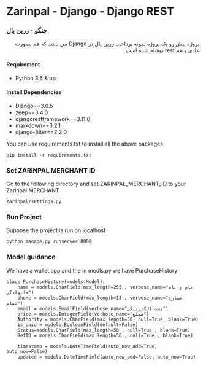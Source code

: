 # Zarinpal - Django - Django REST
### جنگو - زرین پال

<div dir="rtl">
   پروژه پیش رو یک پروژه نمونه پرداخت زرین پال در Django می باشد که هم بصورت عادی و هم rest نوشته شده است

</div>

#### Requirement
- Python 3.6 & up

#### Install Dependencies
- Django==3.0.5
- zeep==3.4.0
- djangorestframework==3.11.0
- markdown==3.2.1
- django-filter==2.2.0

You can use requirements.txt to install all the above packages
```
pip install -r requirements.txt
```
### Set ZARINPAL MERCHANT ID
Go to the following directory and set ZARINPAL_MERCHANT_ID to your Zarinpal MERCHANT
```
zarinpal/settings.py
```
### Run Project
Suppose the project is run on localhost
```
python manage.py runserver 8000
```
### Model guidance
We have a wallet app and the in modls.py we have PurchaseHistory
```
class PurchaseHistory(models.Model):
    name = models.CharField(max_length=255 , verbose_name="نام و نام خانوادگی")
    phone = models.CharField(max_length=13 , verbose_name="شماره تماس")
    email = models.EmailField(verbose_name="پست الکترنیکی")
    price = models.IntegerField(verbose_name="مبلغ")
    Authority = models.CharField(max_length=50, null=True, blank=True)
    is_paid = models.BooleanField(default=False)
    Status=models.CharField(max_length=50 , null=True , blank=True)
    RefID = models.CharField(max_length=50 , null=True , blank=True)

    timestamp = models.DateTimeField(auto_now_add=True, auto_now=False)
    updated = models.DateTimeField(auto_now_add=False, auto_now=True)
```